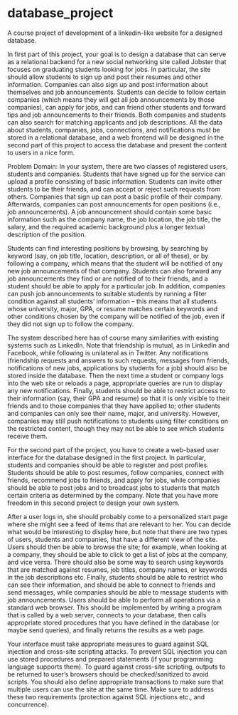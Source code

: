 # database_project
A course project of development of a linkedin-like website for a designed database.

In first part of this project, your goal is to design a database that can serve as a relational backend for a new social networking site called Jobster that focuses on graduating students looking for jobs. In particular, the site should allow students to sign up and post their resumes and other information. Companies can also sign up and post information about themselves and job announcements. Students can decide to follow certain companies (which means they will get all job announcements by those companies), can apply for jobs, and can friend other students and forward tips and job announcements to their friends. Both companies and students can also search for matching applicants and job descriptions. All the data about students, companies, jobs, connections, and notifications must be stored in a relational database, and a web frontend will be designed in the second part of this project to access the database and present the content to users in a nice form.

Problem Domain: In your system, there are two classes of registered users, students and companies. Students that have signed up for the service can upload a profile consisting of basic information. Students can invite other students to be their friends, and can accept or reject such requests from others. Companies that sign up can post a basic profile of their company. Afterwards, companies can post announcements for open positions (i.e., job announcements). A job announcement should contain some basic information such as the company name, the job location, the job title, the salary, and the required academic background plus a longer textual description of the position.

Students can find interesting positions by browsing, by searching by keyword (say, on job title, location, description, or all of these), or by following a company, which means that the student will be notified of any new job announcements of that company. Students can also forward any job announcements they find or are notified of to their friends, and a student should be able to apply for a particular job. In addition, companies can push job announcements to suitable students by running a filter condition against all students’ information – this means that all students whose university, major, GPA, or resume matches certain keywords and other conditions chosen by the company will be notified of the job, even if they did not sign up to follow the company. 

The system described here has of course many similarities with existing systems such as LinkedIn. Note that friendship is mutual, as in LinkedIn and Facebook, while following is unilateral as in Twitter. Any notifications (friendship requests and answers to such requests, messages from friends, notifications of new jobs, applications by students for a job) should also be stored inside the database. Then the next time a student or company logs into the web site or reloads a page, appropriate queries are run to display any new notifications. Finally, students should be able to restrict access to their information (say, their GPA and resume) so that it is only visible to their friends and to those companies that they have applied to; other students and companies can only see their name, major, and university. However, companies may still push notifications to students using filter conditions on the restricted content, though they may not be able to see which students receive them.

For the second part of the project, you have to create a web-based user interface for the database designed in the first project. In particular, students and companies should be able to register and post profiles. Students should be able to post resumes, follow companies, connect with friends, recommend jobs to friends, and apply for jobs, while companies should be able to post jobs and to broadcast jobs to students that match certain criteria as determined by the company. Note that you have more freedom in this second project to design your own system. 

After a user logs in, she should probably come to a personalized start page where she might see a feed of items that are relevant to her. You can decide what would be interesting to display here, but note that there are two types of users, students and companies, that have a different view of the site. Users should then be able to browse the site; for example, when looking at a company, they should be able to click to get a list of jobs at the company, and vice versa. There should also be some way to search using keywords that are matched against resumes, job titles, company names, or keywords in the job descriptions etc. Finally, students should be able to restrict who can see their information, and should be able to connect to friends and send messages, while companies should be able to message students with job announcements. Users should be able to perform all operations via a standard web browser. This should be implemented by writing a program that is called by a web server, connects to your database, then calls appropriate stored procedures that you have defined in the database (or maybe send queries), and finally returns the results as a web page. 

Your interface must take appropriate measures to guard against SQL injection and cross-site scripting attacks. To prevent SQL injection you can use stored procedures and prepared statements (if your programming language supports them). To guard against cross-site scripting, outputs to be returned to user’s browsers should be checked/sanitized to avoid scripts. You should also define appropriate transactions to make sure that multiple users can use the site at the same time. Make sure to address these two requirements (protection against SQL injections etc., and concurrence).

